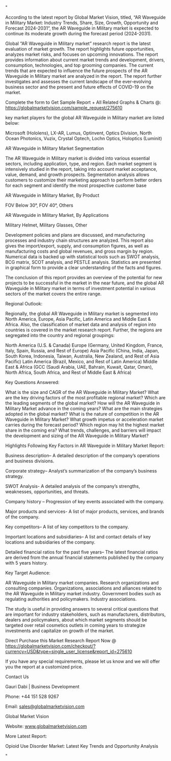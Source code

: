 "

According to the latest report by Global Market Vision, titled, “AR Waveguide in Military Market: Industry Trends, Share, Size, Growth, Opportunity and Forecast 2024-2031“, the AR Waveguide in Military market is expected to continue its moderate growth during the forecast period (2024-2031).

Global “AR Waveguide in Military market” research report is the latest evaluation of market growth. The report highlights future opportunities, analyzes market risks, and focuses on upcoming innovations. The report provides information about current market trends and development, drivers, consumption, technologies, and top grooming companies. The current trends that are expected to influence the future prospects of the AR Waveguide in Military market are analyzed in the report. The report further investigates and assesses the current landscape of the ever-evolving business sector and the present and future effects of COVID-19 on the market.

Complete the form to Get Sample Report + All Related Graphs & Charts @: https://globalmarketvision.com/sample_request/275610

key market players for the global AR Waveguide in Military market are listed below:

Microsoft (Hololens), LX-AR, Lumus, Optinvent, Optics Division, North Ocean Photonics, Vuzix, Crystal Optech, Lochn Optics, Holoptics (Luminit)

AR Waveguide in Military Market Segmentation

The AR Waveguide in Military market is divided into various essential sectors, including application, type, and region. Each market segment is intensively studied in the report, taking into account market acceptance, value, demand, and growth prospects. Segmentation analysis allows customers to customize their marketing approach to perform better orders for each segment and identify the most prospective customer base

AR Waveguide in Military Market, By Product

FOV Below 30°, FOV 40°, Others

AR Waveguide in Military Market, By Applications

Military Helmet, Military Glasses, Other

Development policies and plans are discussed, and manufacturing processes and industry chain structures are analyzed. This report also gives the import/export, supply, and consumption figures, as well as manufacturing costs and global revenues, and gross margin by region. Numerical data is backed up with statistical tools such as SWOT analysis, BCG matrix, SCOT analysis, and PESTLE analysis. Statistics are presented in graphical form to provide a clear understanding of the facts and figures.

The conclusion of this report provides an overview of the potential for new projects to be successful in the market in the near future, and the global AR Waveguide in Military market in terms of investment potential in various sectors of the market covers the entire range.

Regional Outlook:

Regionally, the global AR Waveguide in Military market is segmented into North America, Europe, Asia Pacific, Latin America and Middle East & Africa. Also, the classification of market data and analysis of region into countries is covered in the market research report. Further, the regions are segregated into the country and regional groupings:

North America (U.S. & Canada)
Europe (Germany, United Kingdom, France, Italy, Spain, Russia, and Rest of Europe)
Asia Pacific (China, India, Japan, South Korea, Indonesia, Taiwan, Australia, New Zealand, and Rest of Asia Pacific)
Latin America (Brazil, Mexico, and Rest of Latin America)
Middle East & Africa (GCC (Saudi Arabia, UAE, Bahrain, Kuwait, Qatar, Oman), North Africa, South Africa, and Rest of Middle East & Africa)

Key Questions Answered:

What is the size and CAGR of the AR Waveguide in Military Market?
What are the key driving factors of the most profitable regional market?
Which are the leading segments of the global market?
How will the AR Waveguide in Military Market advance in the coming years?
What are the main strategies adopted in the global market?
What is the nature of competition in the AR Waveguide in Military Market?
What growth impetus or acceleration market carries during the forecast period?
Which region may hit the highest market share in the coming era?
What trends, challenges, and barriers will impact the development and sizing of the AR Waveguide in Military Market?

Highlights Following Key Factors in AR Waveguide in Military Market Report:

Business description– A detailed description of the company’s operations and business divisions.

Corporate strategy– Analyst’s summarization of the company’s business strategy.

SWOT Analysis- A detailed analysis of the company’s strengths, weaknesses, opportunities, and threats.

Company history – Progression of key events associated with the company.

Major products and services- A list of major products, services, and brands of the company.

Key competitors– A list of key competitors to the company.

Important locations and subsidiaries– A list and contact details of key locations and subsidiaries of the company.

Detailed financial ratios for the past five years– The latest financial ratios are derived from the annual financial statements published by the company with 5 years history.

Key Target Audience:

AR Waveguide in Military market companies.
Research organizations and consulting companies.
Organizations, associations and alliances related to the AR Waveguide in Military market industry.
Government bodies such as regulating authorities and policymakers.
Industry associations.

The study is useful in providing answers to several critical questions that are important for industry stakeholders, such as manufacturers, distributors, dealers and policymakers, about which market segments should be targeted over retail cosmetics outlets in coming years to strategize investments and capitalize on growth of the market.

Direct Purchase this Market Research Report Now @ https://globalmarketvision.com/checkout/?currency=USD&type=single_user_license&report_id=275610

If you have any special requirements, please let us know and we will offer you the report at a customized price.

Contact Us

Gauri Dabi | Business Development

Phone: +44 151 528 9267

Email: sales@globalmarketvision.com

Global Market Vision

Website: www.globalmarketvision.com




More Latest Report:

Opioid Use Disorder Market: Latest Key Trends and Opportunity Analysis

"
